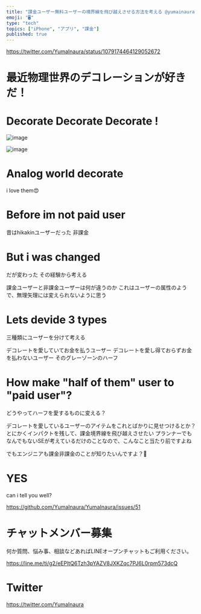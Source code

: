 ```yaml
---
title: "課金ユーザー無料ユーザーの境界線を飛び越えさせる方法を考える @yumainaura #iPhone #App "
emoji: "🖥"
type: "tech"
topics: ["iPhone", "アプリ", "課金"]
published: true
---
```


https://twitter.com/YumaInaura/status/1079174464129052672

# 最近物理世界のデコレーションが好きだ！

# Decorate Decorate Decorate !

![image](https://user-images.githubusercontent.com/13635059/50543269-99c2b900-0c16-11e9-9b2e-cdc79d5b880b.png)

![image](https://user-images.githubusercontent.com/13635059/50543271-a47d4e00-0c16-11e9-99db-5c1e0e61137c.png)

# Analog world decorate

i love them😍

# Before im not paid user

昔はhikakinユーザーだった
非課金

# But i was changed

だが変わった
その経験から考える

課金ユーザーと非課金ユーザーは何が違うのか
これはユーザーの属性のようで、無理矢理には変えられないように思う

# Lets devide 3 types

三種類にユーザーを分けて考える

デコレートを愛していてお金を払うユーザー
デコレートを愛し得ておらずお金を払わないユーザー
そのグレーゾーンのハーフ

# How make "half of them" user to "paid user"?

どうやってハーフを愛するものに変える？

デコレートを愛しているユーザーのアイテムをこれとばかりに見せつけるとか？
とにかくインパクトを残して、課金境界線を飛び越えさせたい
プランナーでもなんでもないSEが考えているだけのことなので、こんなこと当たり前ですよね

でもエンジニアも課金非課金のことが知りたいんですよ？🎉

# YES

can i tell you well?


https://github.com/YumaInaura/YumaInaura/issues/51








<!-- Update From Qiita API -->

# チャットメンバー募集


何か質問、悩み事、相談などあればLINEオープンチャットもご利用ください。

https://line.me/ti/g2/eEPltQ6Tzh3pYAZV8JXKZqc7PJ6L0rpm573dcQ





# Twitter


https://twitter.com/YumaInaura


<!-- Update From Qiita API -->


